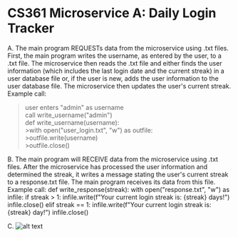 # CS361 Microservice A: Daily Login Tracker
A. The main program REQUESTs data from the microservice using .txt files. First, the main program writes the username, as entered by the user, to a .txt file. The microservice then reads the .txt file and either finds the user information (which includes the last login date and the current streak) in a user database file or, if the user is new, adds the user information to the user database file. The microservice then updates the user's current streak.<br>
Example call:
>user enters "admin" as username<br>
>call write_username("admin")<br>
  >def write_username(username):<br>
    >with open("user_login.txt", "w") as outfile:<br>
      >outfile.write(username)<br>
      >outfile.close()<br>
  
B. The main program will RECEIVE data from the microservice using .txt files. After the microservice has processed the user information and determined the streak, it writes a message stating the user's current streak to a response.txt file. The main program receives its data from this file.<br>
Example call:
  def write_response(streak):
    with open("response.txt", "w") as infile:
        if streak > 1:
            infile.write(f"Your current login streak is: {streak} days!")
            infile.close()
        elif streak == 1:
            infile.write(f"Your current login streak is: {streak} day!")
            infile.close()
            
C. ![alt text](https://i.imgur.com/AbXunGQ.png)
